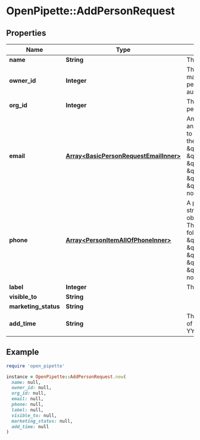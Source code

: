 # OpenPipette::AddPersonRequest

## Properties

| Name | Type | Description | Notes |
| ---- | ---- | ----------- | ----- |
| **name** | **String** | The name of the person |  |
| **owner_id** | **Integer** | The ID of the user who will be marked as the owner of this person. When omitted, the authorized user ID will be used. | [optional] |
| **org_id** | **Integer** | The ID of the organization this person will belong to | [optional] |
| **email** | [**Array&lt;BasicPersonRequestEmailInner&gt;**](BasicPersonRequestEmailInner.md) | An email address as a string or an array of email objects related to the person. The structure of the array is as follows: &#x60;[{ \&quot;value\&quot;: \&quot;mail@example.com\&quot;, \&quot;primary\&quot;: \&quot;true\&quot;, \&quot;label\&quot;: \&quot;main\&quot; }]&#x60;. Please note that only &#x60;value&#x60; is required. | [optional] |
| **phone** | [**Array&lt;PersonItemAllOfPhoneInner&gt;**](PersonItemAllOfPhoneInner.md) | A phone number supplied as a string or an array of phone objects related to the person. The structure of the array is as follows: &#x60;[{ \&quot;value\&quot;: \&quot;12345\&quot;, \&quot;primary\&quot;: \&quot;true\&quot;, \&quot;label\&quot;: \&quot;mobile\&quot; }]&#x60;. Please note that only &#x60;value&#x60; is required. | [optional] |
| **label** | **Integer** | The ID of the label. | [optional] |
| **visible_to** | **String** |  | [optional] |
| **marketing_status** | **String** |  | [optional] |
| **add_time** | **String** | The optional creation date &amp; time of the person in UTC. Format: YYYY-MM-DD HH:MM:SS | [optional] |

## Example

```ruby
require 'open_pipette'

instance = OpenPipette::AddPersonRequest.new(
  name: null,
  owner_id: null,
  org_id: null,
  email: null,
  phone: null,
  label: null,
  visible_to: null,
  marketing_status: null,
  add_time: null
)
```

